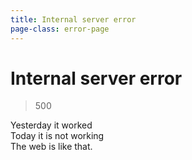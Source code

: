 ```yaml
---
title: Internal server error
page-class: error-page
---
```



Internal server error
=====================

> 500

Yesterday it worked\
Today it is not working\
The web is like that.
